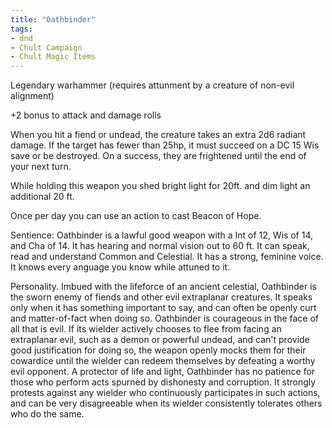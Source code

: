 ```yaml
---
title: "Oathbinder"
tags: 
- dnd
- Chult Campaign
- Chult Magic Items
---
```

Legendary warhammer (requires attunment by a creature of non-evil alignment)

+2 bonus to attack and damage rolls

When you hit a fiend or undead, the creature takes an extra 2d6 radiant damage. If the target has fewer than 25hp, it must succeed on a DC 15 Wis save or be destroyed. On a success, they are frightened until the end of your next turn.

While holding this weapon you shed bright light for 20ft. and dim light an additional 20 ft.

Once per day you can use an action to cast Beacon of Hope.

Sentience: Oathbinder is a lawful good weapon with a Int of 12, Wis of 14, and Cha of 14. It has hearing and normal vision out to 60 ft. It can speak, read and understand Common and Celestial. It has a strong, feminine voice. It knows every anguage you know while attuned to it.

Personality. Imbued with the lifeforce of an ancient celestial, Oathbinder is the sworn enemy of fiends and other evil extraplanar creatures. It speaks only when it has something important to say, and can often be openly curt and matter-of-fact when doing so. Oathbinder is courageous in the face of all that is evil. If its wielder actively chooses to flee from facing an extraplanar evil, such as a demon or powerful undead, and can't provide good justification for doing so, the weapon openly mocks them for their cowardice until the wielder can redeem themselves by defeating a worthy evil opponent. A protector of life and light, Oathbinder has no patience for those who perform acts spurned by dishonesty and corruption. It strongly protests against any wielder who continuously participates in such actions, and can be very disagreeable when its wielder consistently tolerates others who do the same.
